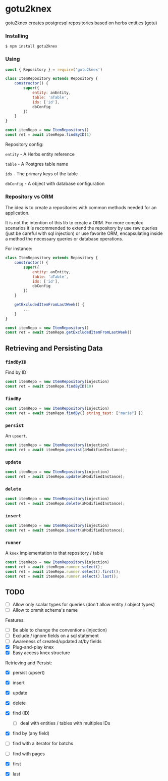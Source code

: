 # gotu2knex

gotu2knex creates postgresql repositories based on herbs entities (gotu)

### Installing
    $ npm install gotu2knex

### Using

```javascript
const { Repository } = require('gotu2knex')

class ItemRepository extends Repository {
    constructor() {
        super({
            entity: anEntity,
            table: 'aTable',
            ids: ['id'],
            dbConfig
        })
    }
}

const itemRepo = new ItemRepository()
const ret = await itemRepo.findByID(1)
```
Repository config:

`entity` - A Herbs entity reference

`table` - A Postgres table name

`ids` - The primary keys of the table

`dbConfig` - A object with database configuration

### Repository vs ORM

The idea is to create a repositories with common methods needed for an application.

It is not the intention of this lib to create a ORM. For more complex scenarios it is recommended to extend the repository by use raw queries (just be careful with sql injection) or use favorite ORM, encapsulating inside a method the necessary queries or database operations.

For instance:
```javascript
class ItemRepository extends Repository {
    constructor() {
        super({
            entity: anEntity,
            table: 'aTable',
            ids: ['id'],
            dbConfig
        })
    }

    getExcludedItemFromLastWeek() {
        ...
    }
}

const itemRepo = new ItemRepository()
const ret = await itemRepo.getExcludedItemFromLastWeek()
```

## Retrieving and Persisting Data

### `findByID`
Find by ID

```javascript
const itemRepo = new ItemRepository(injection)
const ret = await itemRepo.findByID(10)
```
### `findBy`

```javascript
const itemRepo = new ItemRepository(injection)
const ret = await itemRepo.findBy({ string_test: ["marie"] })
```

### `persist`
An `upsert`.

```javascript
const itemRepo = new ItemRepository(injection)
const ret = await itemRepo.persist(aModifiedInstance);
```
### `update`

```javascript
const itemRepo = new ItemRepository(injection)
const ret = await itemRepo.update(aModifiedInstance);
```

### `delete`

```javascript
const itemRepo = new ItemRepository(injection)
const ret = await itemRepo.delete(aModifiedInstance);
```

### `insert`

```javascript
const itemRepo = new ItemRepository(injection)
const ret = await itemRepo.insert(aModifiedInstance);
```

### `runner`
A `knex` implementation to that repository / table

```javascript
const itemRepo = new ItemRepository(injection)
const ret = await itemRepo.runner.select();
const ret = await itemRepo.runner.select().first();
const ret = await itemRepo.runner.select().last();
```

## TODO

- [ ] Allow only scalar types for queries (don't allow entity / object types)
- [ ] Allow to ommit schema's name

Features:
- [ ] Be able to change the conventions (injection)
- [ ] Exclude / ignore fields on a sql statement
- [ ] Awareness of created/updated at/by fields
- [X] Plug-and-play knex
- [X] Easy access knex structure

Retrieving and Persist:
- [X] persist (upsert)
- [X] insert
- [X] update
- [X] delete
- [X] find (ID)
    - [ ] deal with entities / tables with multiples IDs
- [X] find by (any field)
- [ ] find with a iterator for batchs
- [ ] find with pages
- [X] first
- [X] last

